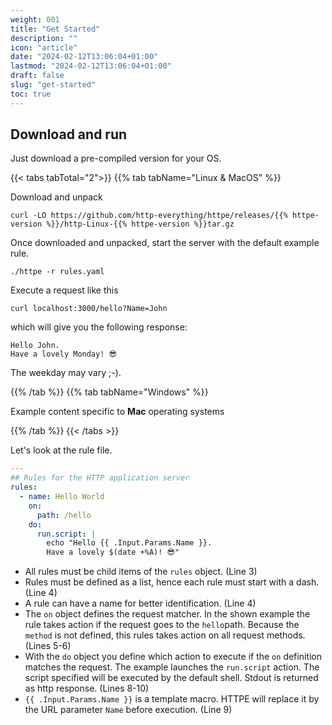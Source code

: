 ```yaml
---
weight: 001
title: "Get Started"
description: ""
icon: "article"
date: "2024-02-12T13:06:04+01:00"
lastmod: "2024-02-12T13:06:04+01:00"
draft: false
slug: "get-started"
toc: true
---
```


## Download and run

Just download a pre-compiled version for your OS.

{{< tabs tabTotal="2">}}
{{% tab tabName="Linux & MacOS" %}}

Download and unpack
```shell
curl -LO https://github.com/http-everything/httpe/releases/{{% httpe-version %}}/http-Linux-{{% httpe-version %}}tar.gz
```

Once downloaded and unpacked, start the server with the default example rule.
```shell
./httpe -r rules.yaml
```

Execute a request like this
```shell
curl localhost:3000/hello?Name=John
```

which will give you the following response:

```shell
Hello John.
Have a lovely Monday! 😎
```

The weekday may vary ;-).

{{% /tab %}}
{{% tab tabName="Windows" %}}

Example content specific to **Mac** operating systems

{{% /tab %}}
{{< /tabs >}}

Let's look at the rule file.

```yaml {linenos=true}
---
## Rules for the HTTP application server
rules:
  - name: Hello World
    on:
      path: /hello
    do:
      run.script: |
        echo "Hello {{ .Input.Params.Name }}.
        Have a lovely $(date +%A)! 😎"

```

* All rules must be child items of the `rules` object. (Line 3)
* Rules must be defined as a list, hence each rule must start with a dash. (Line 4)
* A rule can have a name for better identification. (Line 4)
* The `on` object defines the request matcher. In the shown example the rule takes action if the request goes to 
  the `hello`path. Because the `method` is not defined, this rules takes action on all request methods. (Lines 5-6)
* With the `do` object you define which action to execute if the `on` definition matches the request. The example 
  launches the `run.script` action. The script specified will be executed by the default shell. Stdout is returned as 
  http response. (Lines 8-10)
* `{{ .Input.Params.Name }}` is a template macro. HTTPE will replace it by the URL parameter `Name`
  before execution. (Line 9)

